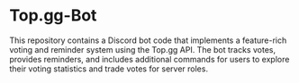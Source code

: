 # Top.gg-Bot
This repository contains a Discord bot code that implements a feature-rich voting and reminder system using the Top.gg API. The bot tracks votes, provides reminders, and includes additional commands for users to explore their voting statistics and trade votes for server roles.
